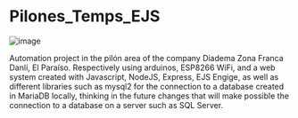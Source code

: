 # Pilones_Temps_EJS

![image](https://github.com/carlosrl19/Pilones_Temps_EJS/assets/85375012/70146ae3-01b8-427f-9295-14b55ac1b543)


Automation project in the pilón area of the company Diadema Zona Franca Danlí, El Paraíso. Respectively using arduinos, ESP8266 WiFi, and a web system created with Javascript, NodeJS, Express, EJS Engige, as well as different libraries such as mysql2 for the connection to a database created in MariaDB locally, thinking in the future changes that will make possible the connection to a database on a server such as SQL Server.
